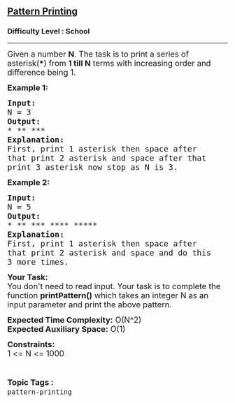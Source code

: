 <h2><a href="https://www.geeksforgeeks.org/problems/pattern-printing1347/1?page=4&difficulty=School&status=solved&sortBy=submissions">Pattern Printing</a></h2><h3>Difficulty Level : School</h3><hr><div class="problems_problem_content__Xm_eO"><p><span style="font-size:18px">Given a number <strong>N</strong>. The task is to print a series of asterisk(<strong>*</strong>) from <strong>1 till N</strong> terms with increasing order and difference being 1.</span></p>

<p><strong><span style="font-size:18px">Example 1:</span></strong></p>

<pre><span style="font-size:18px"><strong>Input:</strong>
N = 3</span>
<span style="font-size:18px"><strong>Output:</strong>
* ** ***</span>
<span style="font-size:18px"><strong>Explanation:</strong>
First, print 1 asterisk then space after
that print 2 asterisk and space after that 
print 3 asterisk now stop as N is 3.</span>
</pre>

<p><strong><span style="font-size:18px">Example 2:</span></strong></p>

<pre><span style="font-size:18px"><strong>Input:</strong>
N = 5</span>
<span style="font-size:18px"><strong>Output:</strong>
* ** *** **** ***** </span>
<span style="font-size:18px"><strong>Explanation:</strong>
First, print 1 asterisk then space after
that print 2 asterisk and space and do this
3 more times.</span></pre>

<p><span style="font-size:18px"><strong>Your Task:&nbsp;&nbsp;</strong><br>
You don't need to read input. Your task is to complete the function&nbsp;<strong>printPattern()</strong>&nbsp;which takes an integer N as an input parameter and print the above pattern.</span></p>

<p><span style="font-size:18px"><strong>Expected Time Complexity:</strong>&nbsp;O(N^2)<br>
<strong>Expected Auxiliary Space:</strong>&nbsp;O(1)</span></p>

<p><span style="font-size:18px"><strong>Constraints:</strong><br>
1 &lt;= N &lt;= 1000</span></p>
</div><br><p><span style=font-size:18px><strong>Topic Tags : </strong><br><code>pattern-printing</code>&nbsp;